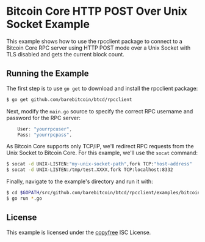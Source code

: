 Bitcoin Core HTTP POST Over Unix Socket Example
==============================

This example shows how to use the rpcclient package to connect to a Bitcoin
Core RPC server using HTTP POST mode over a Unix Socket with TLS disabled 
and gets the current block count.

## Running the Example

The first step is to use `go get` to download and install the rpcclient package:

```bash
$ go get github.com/barebitcoin/btcd/rpcclient
```

Next, modify the `main.go` source to specify the correct RPC username and
password for the RPC server:

```Go
	User: "yourrpcuser",
	Pass: "yourrpcpass",
```

As Bitcoin Core supports only TCP/IP, we'll redirect RPC requests from the 
Unix Socket to Bitcoin Core. For this example, we'll use the `socat` command:

```bash
$ socat -d UNIX-LISTEN:"my-unix-socket-path",fork TCP:"host-address"
$ socat -d UNIX-LISTEN:/tmp/test.XXXX,fork TCP:localhost:8332
```

Finally, navigate to the example's directory and run it with:

```bash
$ cd $GOPATH/src/github.com/barebitcoin/btcd/rpcclient/examples/bitcoincorehttp
$ go run *.go
```

## License

This example is licensed under the [copyfree](http://copyfree.org) ISC License.

